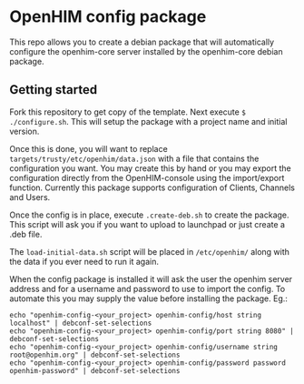OpenHIM config package
======================

This repo allows you to create a debian package that will automatically
configure the openhim-core server installed by the openhim-core debian package.

Getting started
---------------

Fork this repository to get copy of the template. Next execute `$ ./configure.sh`.
This will setup the package with a project name and initial version.

Once this is done, you will want to replace `targets/trusty/etc/openhim/data.json`
with a file that contains the configuration you want. You may create this by hand
or you may export the configuration directly from the OpenHIM-console using the
import/export function. Currently this package supports configuration of Clients,
Channels and Users.

Once the config is in place, execute `.create-deb.sh` to create the package. This
script will ask you if you want to upload to launchpad or just create a .deb file.

The `load-initial-data.sh` script will be placed in `/etc/openhim/` along with the
data if you ever need to run it again.

When the config package is installed it will ask the user the openhim server
address and for a username and password to use to import the config. To automate
this you may supply the value before installing the package. Eg.:

```
echo "openhim-config-<your_project> openhim-config/host string localhost" | debconf-set-selections
echo "openhim-config-<your_project> openhim-config/port string 8080" | debconf-set-selections
echo "openhim-config-<your_project> openhim-config/username string root@openhim.org" | debconf-set-selections
echo "openhim-config-<your_project> openhim-config/password password openhim-password" | debconf-set-selections
```

